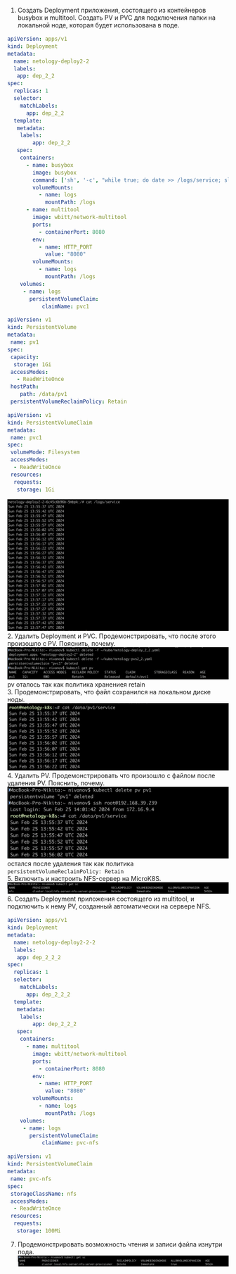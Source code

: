 1. Создать Deployment приложения, состоящего из контейнеров busybox и multitool.
Создать PV и PVC для подключения папки на локальной ноде, которая будет использована в поде.
```yaml
apiVersion: apps/v1
kind: Deployment
metadata:
  name: netology-deploy2-2
  labels:
   app: dep_2_2
spec:
  replicas: 1
  selector:
    matchLabels:
      app: dep_2_2
  template:
   metadata:
    labels:
        app: dep_2_2
   spec:
    containers:
      - name: busybox
        image: busybox
        command: ['sh', '-c', "while true; do date >> /logs/service; sleep 5; done"]
        volumeMounts:
          - name: logs
            mountPath: /logs
      - name: multitool
        image: wbitt/network-multitool
        ports:
          - containerPort: 8080
        env:
          - name: HTTP_PORT
            value: "8080"
        volumeMounts:
          - name: logs
            mountPath: /logs
    volumes:
     - name: logs
       persistentVolumeClaim:
           claimName: pvc1
```
```yaml
apiVersion: v1
kind: PersistentVolume
metadata:
 name: pv1
spec:
 capacity:
  storage: 1Gi
 accessModes:
   - ReadWriteOnce
 hostPath:
    path: /data/pv1
 persistentVolumeReclaimPolicy: Retain
```
```yaml
apiVersion: v1
kind: PersistentVolumeClaim
metadata:
 name: pvc1
spec:
 volumeMode: Filesystem
 accessModes:
  - ReadWriteOnce
 resources:
  requests:
   storage: 1Gi
```
![first](./images/kube_2_2_1.png)
2. Удалить Deployment и PVC. Продемонстрировать, что после этого произошло с PV. Пояснить, почему.  
![second](./images/kube_2_2_2.png)
pv оталось так как политика хранениея retain   
3. Продемонстрировать, что файл сохранился на локальном диске ноды.   
![third](./images/kube_2_2_3.png)
4. Удалить PV. Продемонстрировать что произошло с файлом после удаления PV. Пояснить, почему.
![fourth](./images/kube_2_2_4.png)
остался после удаления так как политика  ```persistentVolumeReclaimPolicy: Retain```  
5. Включить и настроить NFS-сервер на MicroK8S.
![fifth](./images/kube_2_2_5.png)  
6. Создать Deployment приложения состоящего из multitool, и подключить к нему PV, созданный автоматически на сервере NFS.  
```yaml
apiVersion: apps/v1
kind: Deployment
metadata:
  name: netology-deploy2-2-2
  labels:
   app: dep_2_2_2
spec:
  replicas: 1
  selector:
    matchLabels:
      app: dep_2_2_2
  template:
   metadata:
    labels:
        app: dep_2_2_2
   spec:
    containers:
      - name: multitool
        image: wbitt/network-multitool
        ports:
          - containerPort: 8080
        env:
          - name: HTTP_PORT
            value: "8080"
        volumeMounts:
          - name: logs
            mountPath: /logs
    volumes:
     - name: logs
       persistentVolumeClaim:
           claimName: pvc-nfs
```
```yaml
apiVersion: v1
kind: PersistentVolumeClaim
metadata:
 name: pvc-nfs
spec:
 storageClassName: nfs
 accessModes:
  - ReadWriteOnce
 resources:
  requests:
   storage: 100Mi
   ```
7. Продемонстрировать возможность чтения и записи файла изнутри пода.  
![sixth](./images/kube_2_2_5.png)  